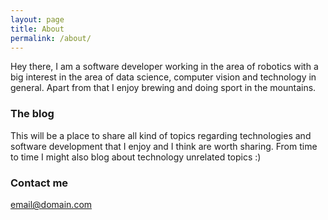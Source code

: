 ```yaml
---
layout: page
title: About
permalink: /about/
---
```


Hey there, I am a software developer working in the area of robotics with a big interest in the area of data science, computer vision and technology in general.
Apart from that I enjoy brewing and doing sport in the mountains.

### The blog

This will be a place to share all kind of topics regarding technologies and software development that I enjoy and I think are worth sharing. From time to time I might also
blog about technology unrelated topics :)

### Contact me

[email@domain.com](mailto:test@test.com)